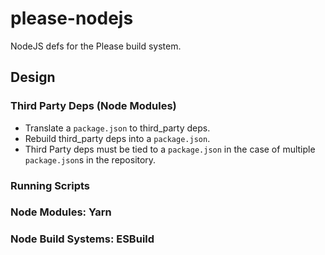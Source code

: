 # please-nodejs

NodeJS defs for the Please build system.

## Design

### Third Party Deps (Node Modules)

 - Translate a `package.json` to third_party deps.
 - Rebuild third_party deps into a `package.json`. 
 - Third Party deps must be tied to a `package.json` in the case of multiple `package.json`s in the repository.
 


### Running Scripts

### Node Modules: Yarn

### Node Build Systems: ESBuild
